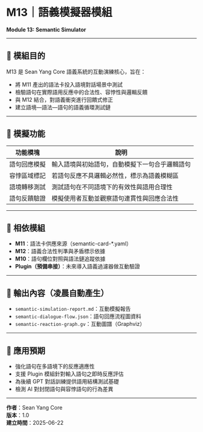 # M13｜語義模擬器模組  
**Module 13: Semantic Simulator**

---

## 🎯 模組目的

M13 是 Sean Yang Core 語義系統的互動演練核心，旨在：

- 將 M11 產出的語法卡投入語境對話場景中測試  
- 檢驗語句在實際語用反應中的合法性、容悖性與邏輯反饋  
- 與 M12 結合，對語義衝突進行回饋式修正  
- 建立語境—語法—語句的語義循環測試鏈

---

## 🧪 模擬功能

| 功能模塊 | 說明 |
|----------|------|
| 語句回應模擬 | 輸入語境與初始語句，自動模擬下一句合乎邏輯語句 |
| 容悖區域標記 | 若語句反應不具邏輯必然性，標示為語義模糊區 |
| 語境轉移測試 | 測試語句在不同語境下的有效性與語用合理性 |
| 語句反饋驗證 | 模擬使用者互動並觀察語句連貫性與回應合法性 |

---

## 🔗 相依模組

- **M11**：語法卡供應來源（semantic-card-*.yaml）  
- **M12**：語義合法性判準與矛盾標示依據  
- **M10**：語句欄位對照與語法鏈追蹤依據  
- **Plugin（預備串接）**：未來導入語義過濾器做互動驗證

---

## 📁 輸出內容（凌晨自動產生）

- `semantic-simulation-report.md`：互動模擬報告  
- `semantic-dialogue-flow.json`：語句回應流程圖資料  
- `semantic-reaction-graph.gv`：互動圖譜（Graphviz）

---

## 🔮 應用預期

- 強化語句在多語境下的反應適應性  
- 支援 Plugin 模組針對輸入語句之即時反應評估  
- 為後續 GPT 對話訓練提供語用結構測試基礎  
- 檢測 AI 對封閉語句與容悖語句的行為差異

---

**作者**：Sean Yang Core  
**版本**：1.0  
**建立時間**：2025-06-22
